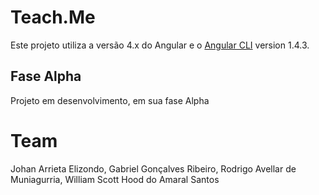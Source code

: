 # Teach.Me

Este projeto utiliza a versão 4.x do Angular e o [Angular CLI](https://github.com/angular/angular-cli) version 1.4.3.

## Fase Alpha

Projeto em desenvolvimento, em sua fase Alpha

# Team

Johan Arrieta Elizondo,
Gabriel Gonçalves Ribeiro,
Rodrigo Avellar de Muniagurria,
William Scott Hood do Amaral Santos
